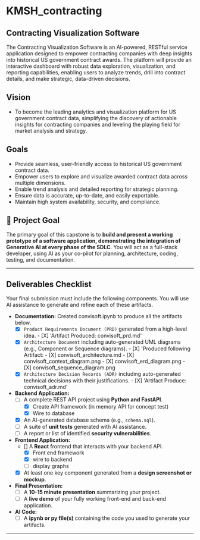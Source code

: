 # KMSH_contracting
## Contracting Visualization Software

The Contracting Visualization Software is an AI-powered, RESTful service application designed to empower contracting companies with deep insights into historical US government contract awards. The platform will provide an interactive dashboard with robust data exploration, visualization, and reporting capabilities, enabling users to analyze trends, drill into contract details, and make strategic, data-driven decisions.

## Vision
* To become the leading analytics and visualization platform for US government contract data, simplifying the discovery of actionable insights for contracting companies and leveling the playing field for market analysis and strategy.

## Goals
* Provide seamless, user-friendly access to historical US government contract data.
* Empower users to explore and visualize awarded contract data across multiple dimensions.
* Enable trend analysis and detailed reporting for strategic planning.
* Ensure data is accurate, up-to-date, and easily exportable.
* Maintain high system availability, security, and compliance.

## 🎯 Project Goal

The primary goal of this capstone is to **build and present a working prototype of a software application, demonstrating the integration of Generative AI at every phase of the SDLC**. You will act as a full-stack developer, using AI as your co-pilot for planning, architecture, coding, testing, and documentation.

---

##  Deliverables Checklist

Your final submission must include the following components. You will use AI assistance to generate and refine each of these artifacts.

* **Documentation:**
   Created convisoft.ipynb to produce all the artifacts below.
   - [X]  `Product Requirements Document (PRD)` generated from a high-level idea.
          - [X] 'Artifact Produced: convisoft_prd.md'
   - [X]  `Architecture Document` including auto-generated UML diagrams (e.g., Component or Sequence diagrams).
          - [X] 'Produced following Artifact:
                 - [X] convisoft_architecture.md
                 - [X] convisoft_context_diagram.png
                 - [X] convisoft_erd_diagram.png
                 - [X] convisoft_sequence_diagram.png
   - [X]  `Architecture Decision Records (ADR)` including auto-generated technical decisions with their justifications.
           - [X] 'Artifact Produce: convisoft_adr.md'
* **Backend Application:**
   - [ ]  A complete REST API project using **Python and FastAPI**.
      - [X]  Create API framework (in memory API for concept test)
      - [X]  Wire to database
   - [X]  An AI-generated database schema (e.g., `schema.sql`).
   - [ ]  A suite of **unit tests** generated with AI assistance.
   - [ ]  A report or list of identified **security vulnerabilities**.
* **Frontend Application:**
   - []  A **React** frontend that interacts with your backend API.
      - [x] Front end framework
      - [x] wire to backend
      - [ ] display graphs 
   - [X]  At least one key component generated from a **design screenshot or mockup**.
* **Final Presentation:**
   - [ ]  A **10-15 minute presentation** summarizing your project.
   - [ ]  A **live demo** of your fully working front-end and back-end application.
* **AI Code:**
   - [ ]  A **ipynb or py file(s)** containing the code you used to generate your artifacts.

---
